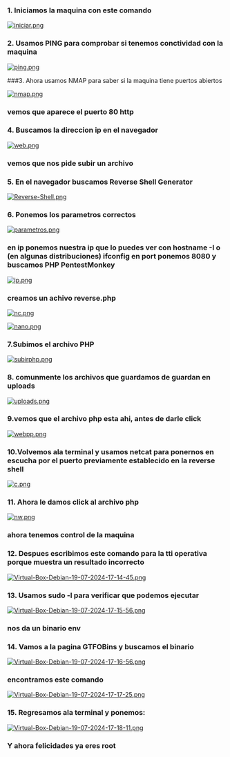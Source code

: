 ### 1. Iniciamos la maquina con este comando

[![iniciar.png](https://i.postimg.cc/7Zb92qYj/iniciar.png)](https://postimg.cc/v4F5RFnv)

### 2. Usamos PING para comprobar si tenemos conctividad con la maquina

[![ping.png](https://i.postimg.cc/tCG76kRb/ping.png)](https://postimg.cc/WtS2LMJY)

###3. Ahora usamos NMAP para saber si la maquina tiene puertos abiertos

[![nmap.png](https://i.postimg.cc/L5wtk1s7/nmap.png)](https://postimg.cc/FkbkN13g)


### vemos que aparece el puerto 80 http
### 4. Buscamos la direccion ip en el navegador

[![web.png](https://i.postimg.cc/gkwbHXsK/web.png)](https://postimg.cc/2Vftz5Pq)


### vemos que nos pide subir un archivo 
### 5. En el navegador buscamos Reverse Shell Generator

[![Reverse-Shell.png](https://i.postimg.cc/8kYM09dV/Reverse-Shell.png)](https://postimg.cc/CdjRZv6v)

### 6. Ponemos los parametros correctos 
[![parametros.png](https://i.postimg.cc/W3gzYYss/parametros.png)](https://postimg.cc/bDYqsTG5)

### en ip ponemos nuestra ip que lo puedes ver con hostname -I o (en algunas distribuciones) ifconfig en port ponemos 8080 y buscamos PHP PentestMonkey

[![ip.png](https://i.postimg.cc/zXnMDCG3/ip.png)](https://postimg.cc/N5jbprTw)

### creamos un achivo reverse.php

[![nc.png](https://i.postimg.cc/Y9L57TPm/nc.png)](https://postimg.cc/0MxWdXP8)


[![nano.png](https://i.postimg.cc/BvrhTbhX/nano.png)](https://postimg.cc/1gKcPm1Q)

### 7.Subimos el archivo PHP

[![subirphp.png](https://i.postimg.cc/pryWb0H9/subirphp.png)](https://postimg.cc/kR33WvD9)

### 8. comunmente los archivos que guardamos de guardan en uploads

[![uploads.png](https://i.postimg.cc/fLNCrFYK/uploads.png)](https://postimg.cc/06V76VWM)

### 9.vemos que el archivo php esta ahi, antes de darle click 

[![webpp.png](https://i.postimg.cc/kg7fsLFv/webpp.png)](https://postimg.cc/KRsPvqW1)

### 10.Volvemos ala terminal y usamos netcat para ponernos en escucha por el puerto previamente establecido en la reverse shell 

[![c.png](https://i.postimg.cc/28tS7ffP/c.png)](https://postimg.cc/D8qh7H0g)

### 11. Ahora le damos click al archivo php

[![nw.png](https://i.postimg.cc/C5Qn8BN2/nw.png)](https://postimg.cc/xNLdDdBG)

### ahora tenemos control de la maquina

### 12. Despues escribimos este comando para la tti operativa porque muestra un resultado incorrecto

[![Virtual-Box-Debian-19-07-2024-17-14-45.png](https://i.postimg.cc/g2DXyTNR/Virtual-Box-Debian-19-07-2024-17-14-45.png)](https://postimg.cc/5XX2bncN)

### 13. Usamos sudo -l para verificar que podemos ejecutar

[![Virtual-Box-Debian-19-07-2024-17-15-56.png](https://i.postimg.cc/cCHXZ3Ck/Virtual-Box-Debian-19-07-2024-17-15-56.png)](https://postimg.cc/ZBGrxCr6)

### nos da un binario env

### 14. Vamos a la pagina GTFOBins y buscamos el binario

[![Virtual-Box-Debian-19-07-2024-17-16-56.png](https://i.postimg.cc/3JjZy70F/Virtual-Box-Debian-19-07-2024-17-16-56.png)](https://postimg.cc/dL1CXbBh)

### encontramos este comando 

[![Virtual-Box-Debian-19-07-2024-17-17-25.png](https://i.postimg.cc/q7GfQWFs/Virtual-Box-Debian-19-07-2024-17-17-25.png)](https://postimg.cc/Ff1nHCNz)

### 15. Regresamos ala terminal y ponemos:

[![Virtual-Box-Debian-19-07-2024-17-18-11.png](https://i.postimg.cc/Hxz4n9h4/Virtual-Box-Debian-19-07-2024-17-18-11.png)](https://postimg.cc/47KhFVZm)

### Y ahora felicidades ya eres root
